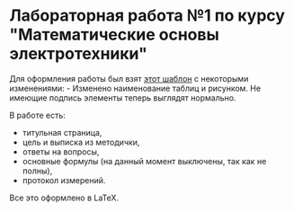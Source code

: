# Лабораторная работа №1 по курсу "Математические основы электротехники"

Для оформления работы был взят [этот шаблон](https://github.com/JAkutenshi/eltechLaTeXTemplates) c некоторыми изменениями:
    - Изменено наименование таблиц и рисунком. Не имеющие подпись элементы теперь выглядят нормально.

В работе есть:
- титульная страница,
- цель и выписка из методички,
- ответы на вопросы,
- основные формулы (на данный момент выключены, так как не полны), 
- протокол измерений.

Все это оформлено в LaTeX.

